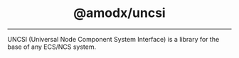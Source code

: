 <h1 align="center">
@amodx/uncsi
</h1>



---

UNCSI (Universal Node Component System Interface) is a library for the base of any ECS/NCS system. 
